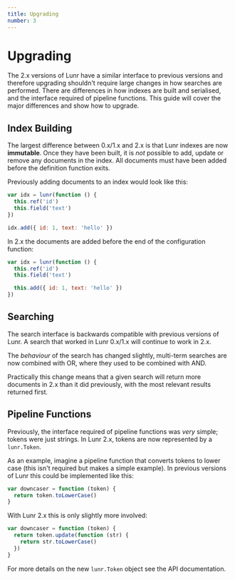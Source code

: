 ```yaml
---
title: Upgrading
number: 3
---
```

# Upgrading

The 2.x versions of Lunr have a similar interface to previous versions and therefore upgrading shouldn't require large changes in how searches are performed. There are differences in how indexes are built and serialised, and the interface required of pipeline functions. This guide will cover the major differences and show how to upgrade.

## Index Building

The largest difference between 0.x/1.x and 2.x is that Lunr indexes are now **immutable**. Once they have been built, it is _not_ possible to add, update or remove any documents in the index. All documents must have been added before the definition function exits.

Previously adding documents to an index would look like this:

```javascript
var idx = lunr(function () {
  this.ref('id')
  this.field('text')
})

idx.add({ id: 1, text: 'hello' })
```

In 2.x the documents are added before the end of the configuration function:

```javascript
var idx = lunr(function () {
  this.ref('id')
  this.field('text')

  this.add({ id: 1, text: 'hello' })
})
```

## Searching

The search interface is backwards compatible with previous versions of Lunr. A search that worked in Lunr 0.x/1.x will continue to work in 2.x.

The _behaviour_ of the search has changed slightly, multi-term searches are now combined with OR, where they used to be combined with AND.

Practically this change means that a given search will return more documents in 2.x than it did previously, with the most relevant results returned first.

## Pipeline Functions

Previously, the interface required of pipeline functions was _very_ simple; tokens were just strings. In Lunr 2.x, tokens are now represented by a `lunr.Token`.

As an example, imagine a pipeline function that converts tokens to lower case (this isn't required but makes a simple example). In previous versions of Lunr this could be implemented like this:

```javascript
var downcaser = function (token) {
  return token.toLowerCase()
}
```

With Lunr 2.x this is only slightly more involved:

```javascript
var downcaser = function (token) {
  return token.update(function (str) {
    return str.toLowerCase()
  })
}
```

For more details on the new `lunr.Token` object see the API documentation.
